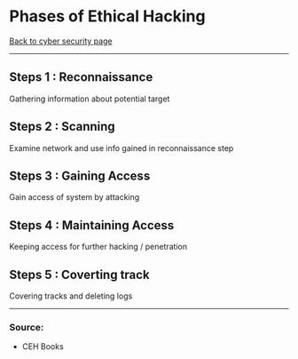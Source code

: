 # Phases of Ethical Hacking
[Back to cyber security page](./index.md)

---

## Steps 1 : Reconnaissance
Gathering information about potential target

## Steps 2 : Scanning
Examine network and use info gained in reconnaissance step

## Steps 3 : Gaining Access
Gain access of system by attacking 

## Steps 4 : Maintaining Access
Keeping access for further hacking / penetration

## Steps 5 : Coverting track
Covering tracks and deleting logs

---

### Source:
- CEH Books